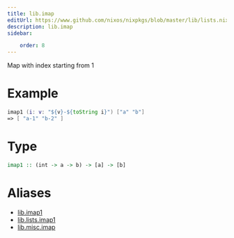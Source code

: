 ```yaml
---
title: lib.imap
editUrl: https://www.github.com/nixos/nixpkgs/blob/master/lib/lists.nix#L172C11
description: lib.imap
sidebar:

    order: 8
---
```


Map with index starting from 1

# Example

```nix
imap1 (i: v: "${v}-${toString i}") ["a" "b"]
=> [ "a-1" "b-2" ]
```

# Type

```haskell
imap1 :: (int -> a -> b) -> [a] -> [b]
```


# Aliases

- [lib.imap1](./reference/lib/lib-imap1)
- [lib.lists.imap1](./reference/lib/lists/lib-lists-imap1)
- [lib.misc.imap](./reference/lib/misc/lib-misc-imap)



